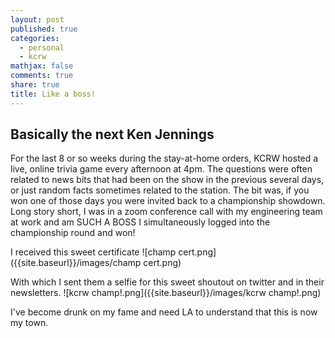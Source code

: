 ```yaml
---
layout: post
published: true
categories:
  - personal
  - kcrw
mathjax: false
comments: true
share: true
title: Like a boss!
---
```

## Basically the next Ken Jennings

For the last 8 or so weeks during the stay-at-home orders, KCRW hosted a live, online trivia game every afternoon at 4pm. The questions were often related to news bits that had been on the show in the previous several days, or just random facts sometimes related to the station. The bit was, if you won one of those days you were invited back to a championship showdown. Long story short, I was in a zoom conference call with my engineering team at work and am SUCH A BOSS I simultaneously logged into the championship round and won!

I received this sweet certificate
![champ cert.png]({{site.baseurl}}/images/champ cert.png)

With which I sent them a selfie for this sweet shoutout on twitter and in their newsletters.
![kcrw champ!.png]({{site.baseurl}}/images/kcrw champ!.png)

I've become drunk on my fame and need LA to understand that this is now my town.